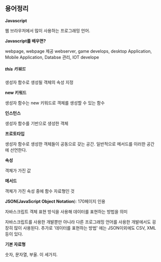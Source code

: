 ## 용어정리

**Javascript**

웹 브라우저에서 많이 사용하는 프로그래밍 언어.

**Javascript를 배우면?**

webpage,   webpage 제공 webserver, game develops, desktop Application, Mobile Application, Databse 관리,  IOT develope

##### this 키워드

생성자 함수로 생성될 객체의 속성 지정

**new 키워드**

생성자 함수는 new 키워드로 객체를 생성할 수 있는 함수

**인스턴스**

생성자 함수를 기반으로 생성한 객체

**프로토타입**

생성자 함수로 생성한 객체들이 공동으로 갖는 공간. 일반적으로 메서드를 이러한 공간에 선언한다.

**속성** 

객체가 가진 값

**메서드**

객체가 가진 속성 중에 함수 자료형인 것

**JSON(JavaScript Object Notation**): 170페이지 인용

자바스크립트 객체 표현 방식을 사용해 데이터를 표현하는 방법을 의미

자바스크립트를 사용한 개발뿐만 아니라 다른 프로그래밍 언어를 사용한 개발에서도 굉장히 많이 사용된다. 추가로 '데이터를 표현하는 방법' 에는 JSON이외에도 CSV, XML 등이 있다. 

**기본 자료형** 

숫자, 문자열, 부울. 이 세가지.